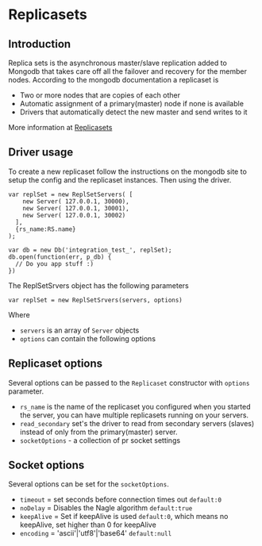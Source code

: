 Replicasets
===========

## Introduction

Replica sets is the asynchronous master/slave replication added to Mongodb that takes care off all the failover and recovery for the member nodes. According to the mongodb documentation a replicaset is

* Two or more nodes that are copies of each other
* Automatic assignment of a primary(master) node if none is available
* Drivers that automatically detect the new master and send writes to it
  
More information at [Replicasets](http://www.mongodb.org/display/DOCS/Replica+Sets)

## Driver usage

To create a new replicaset follow the instructions on the mongodb site to setup the config and the replicaset instances. Then using the driver.

    var replSet = new ReplSetServers( [ 
        new Server( 127.0.0.1, 30000),
        new Server( 127.0.0.1, 30001),
        new Server( 127.0.0.1, 30002)
      ], 
      {rs_name:RS.name}
    );

    var db = new Db('integration_test_', replSet);
    db.open(function(err, p_db) {
      // Do you app stuff :)
    })

The ReplSetSrvers object has the following parameters

    var replSet = new ReplSetSrvers(servers, options)
    
Where

* `servers` is an array of `Server` objects
* `options` can contain the following options

## Replicaset options
Several options can be passed to the `Replicaset` constructor with `options` parameter.  

* `rs_name` is the name of the replicaset you configured when you started the server, you can have multiple replicasets running on your servers.
* `read_secondary` set's the driver to read from secondary servers (slaves) instead of only from the primary(master) server.
* `socketOptions` - a collection of pr socket settings

## Socket options
Several options can be set for the `socketOptions`.

* `timeout` = set seconds before connection times out `default:0`
* `noDelay` = Disables the Nagle algorithm `default:true`
* `keepAlive` = Set if keepAlive is used `default:0`, which means no keepAlive, set higher than 0 for keepAlive
* `encoding` = 'ascii'|'utf8'|'base64' `default:null`